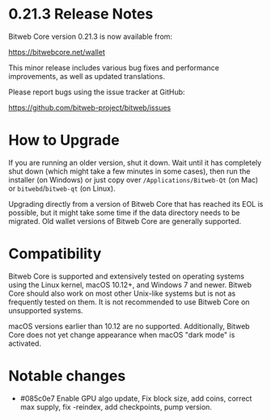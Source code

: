 0.21.3 Release Notes
====================

Bitweb Core version 0.21.3 is now available from:

  <https://bitwebcore.net/wallet>

This minor release includes various bug fixes and performance
improvements, as well as updated translations.

Please report bugs using the issue tracker at GitHub:

  <https://github.com/bitweb-project/bitweb/issues>


How to Upgrade
==============

If you are running an older version, shut it down. Wait until it has completely
shut down (which might take a few minutes in some cases), then run the
installer (on Windows) or just copy over `/Applications/Bitweb-Qt` (on Mac)
or `bitwebd`/`bitweb-qt` (on Linux).

Upgrading directly from a version of Bitweb Core that has reached its EOL is
possible, but it might take some time if the data directory needs to be migrated. Old
wallet versions of Bitweb Core are generally supported.

Compatibility
==============

Bitweb Core is supported and extensively tested on operating systems
using the Linux kernel, macOS 10.12+, and Windows 7 and newer.  Bitweb
Core should also work on most other Unix-like systems but is not as
frequently tested on them.  It is not recommended to use Bitweb Core on
unsupported systems.

macOS versions earlier than 10.12 are no supported. 
Additionally, Bitweb Core does not yet change appearance
when macOS "dark mode" is activated.

Notable changes
===============
- #085c0e7 Enable GPU algo update,  Fix block size, add coins, correct max supply, fix -reindex, add checkpoints, pump version. 
